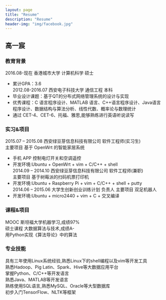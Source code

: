 ```yaml
---
layout: page
title: "Resume"
description: "Resume"
header-img: "img/facebook.jpg"
---
```


## 高一宸  

### 教育背景  

2016.08-现在        香港城市大学        计算机科学  硕士  
- 累计GPA：3.6  
2012.08-2016.07     西安电子科技大学    通信工程    本科  
- 毕业设计课题：基于QT的分布式网络管理系统的设计与实现  
- 优秀课程：C 语言程序设计、MATLAB 语言、C++语言程序设计、Java语言程序设计、数据结构与算法分析、线性代数、概率论与数理统计  
- 通过 CET-4、CET-6、托福、雅思,能够熟练进行英语听说读写  

### 实习&项目  

2015.07 – 2015.08   西安绿豆芽信息科技有限公司      软件工程师(实习生)  
主要项目    基于 OpenWrt 的智能家居系统    
- 手机 APP 控制电灯开关和空调遥控  
- 开发环境:Ubuntu + OpenWrt + vim + C/C++ + shell  
2014.09 – 2014.10   西安绿豆芽信息科技有限公司      软件工程师(兼职)  
主要项目    基于树莓派的扫码机票打印机  
- 开发环境:Ubuntu + Raspberry Pi + vim + C/C++ + shell + putty  
2014.06 – 2015.06   大学生创新创业训练计划          负责人
主要项目    双足机器人  
- 开发环境:Ubuntu + micro2440 + vim + C + 交叉编译  

### 课程&项目  

MOOC 斯坦福大学机器学习,成绩97%  
硕士课程 大数据算法与技术,成绩A-  
用Python实现《算法导论》中的算法  

### 专业技能  

具有三年使用Linux系统经验,熟悉Linux下的shell编程以及vim等开发工具  
熟悉Hadoop、Pig Latin、Spark、Hive等大数据应用平台  
掌握Python、C/C++等开发语言  
熟悉Java、MATLAB等开发语言  
熟练使用SQL语言,熟悉MySQL、Oracle等大型数据库  
初步入门TensorFlow、NLTK等框架  
